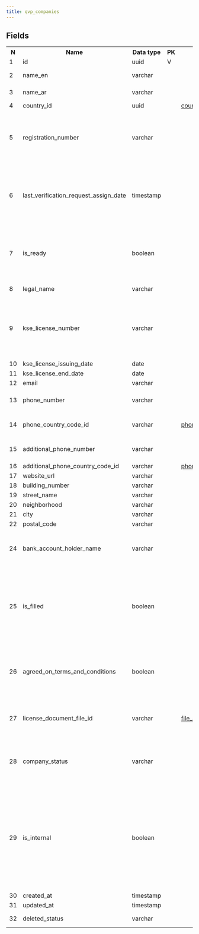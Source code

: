 ```yaml
---
title: qvp_companies 
---
```


## Fields

<table style="width: 100%">
    <colgroup>
       <col span="1" style="width: 3%;"/>
       <col span="1" style="width: 12%;"/>
       <col span="1" style="width: 10%;"/>
       <col span="1" style="width: 3%;"/>
       <col span="1" style="width: 12%;"/>
       <col span="1" style="width: 60%;"/>
    </colgroup>
  <tr>
    <th>N</th>
    <th>Name</th>
    <th>Data type</th>
    <th>PK</th>
    <th>FK</th>
    <th>Description</th>
  </tr>
<tr><td>1</td><td>id</td><td>uuid</td><td>V</td><td></td><td>autogenerated</td></tr>
<tr><td>2</td><td>name_en</td><td>varchar</td><td></td><td></td><td>Display name in English</td></tr>
<tr><td>3</td><td>name_ar</td><td>varchar</td><td></td><td></td><td>Display name in Arabic</td></tr>
<tr><td>4</td><td>country_id</td><td>uuid</td><td></td><td><a href="countries.md">countries</a></td><td></td></tr>
<tr><td>5</td><td>registration_number</td><td>varchar</td><td></td><td></td><td>Tax (registration) number of the company in the country where it is registered</td></tr>
<tr><td>6</td><td>last_verification_request_assign_date</td><td>timestamp</td><td></td><td></td><td>Statistics: last (the latest) date when a verification request was assigned to this service provider</td></tr>
<tr><td>7</td><td>is_ready</td><td>boolean</td><td></td><td></td><td>TODO: what does 'ready' mean in this context? is_active? Show it in webapp?</td></tr>
<tr><td>8</td><td>legal_name</td><td>varchar</td><td></td><td></td><td>Legal name of the company</td></tr>
<tr><td>9</td><td>kse_license_number</td><td>varchar</td><td></td><td></td><td>A license issued by KSE to the company's own country to perform verification services?</td></tr>
<tr><td>10</td><td>kse_license_issuing_date</td><td>date</td><td></td><td></td><td></td></tr>
<tr><td>11</td><td>kse_license_end_date</td><td>date</td><td></td><td></td><td></td></tr>
<tr><td>12</td><td>email</td><td>varchar</td><td></td><td></td><td></td></tr>
<tr><td>13</td><td>phone_number</td><td>varchar</td><td></td><td></td><td>Phone number without country code</td></tr>
<tr><td>14</td><td>phone_country_code_id</td><td>varchar</td><td></td><td><a href="phone_country_codes.md">phone_country_codes</a></td><td>Country code for phone_number</td></tr>
<tr><td>15</td><td>additional_phone_number</td><td>varchar</td><td></td><td></td><td>Additional telephone number</td></tr>
<tr><td>16</td><td>additional_phone_country_code_id</td><td>varchar</td><td></td><td><a href="phone_country_codes.md">phone_country_codes</a></td><td></td></tr>
<tr><td>17</td><td>website_url</td><td>varchar</td><td></td><td></td><td></td></tr>
<tr><td>18</td><td>building_number</td><td>varchar</td><td></td><td></td><td></td></tr>
<tr><td>19</td><td>street_name</td><td>varchar</td><td></td><td></td><td></td></tr>
<tr><td>20</td><td>neighborhood</td><td>varchar</td><td></td><td></td><td></td></tr>
<tr><td>21</td><td>city</td><td>varchar</td><td></td><td></td><td></td></tr>
<tr><td>22</td><td>postal_code</td><td>varchar</td><td></td><td></td><td></td></tr>
<tr><td>24</td><td>bank_account_holder_name</td><td>varchar</td><td></td><td></td><td>Company name as must be used in payment documents</td></tr>
<tr><td>25</td><td>is_filled</td><td>boolean</td><td></td><td></td><td>TODO: not sure what does that mean but there are records with both true and false, so probably it is still in use</td></tr>
<tr><td>26</td><td>agreed_on_terms_and_conditions</td><td>boolean</td><td></td><td></td><td>The service provider company has agreed on terms and conditions by Takamol</td></tr>
<tr><td>27</td><td>license_document_file_id</td><td>varchar</td><td></td><td><a href="file_storage.md">file_storage</a></td><td>A reference to a file that contains the company's license.</td></tr>
<tr><td>28</td><td>company_status</td><td>varchar</td><td></td><td></td><td>Current status of the company. One of: active, deactivated, suspended.</td></tr>
<tr><td>29</td><td>is_internal</td><td>boolean</td><td></td><td></td><td>There are SPs considered as internal, thus belonging to Takamol holding. They can verify some specific requests, this bool is used to ensure the correct work of the Load balancer</td></tr>
<tr><td>30</td><td>created_at</td><td>timestamp</td><td></td><td></td><td></td></tr>
<tr><td>31</td><td>updated_at</td><td>timestamp</td><td></td><td></td><td></td></tr>
<tr><td>32</td><td>deleted_status</td><td>varchar</td><td></td><td></td><td>ACTIVE, DELETED</td></tr>

</table>